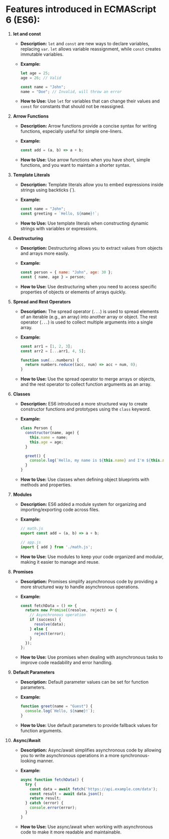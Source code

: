 # Features introduced in ECMAScript 6 (ES6): 

1. **let and const**
   - **Description:** `let` and `const` are new ways to declare variables, replacing `var`. `let` allows variable reassignment, while `const` creates immutable variables.
   - **Example:**
     ```javascript
     let age = 25;
     age = 26; // Valid

     const name = "John";
     name = "Doe"; // Invalid, will throw an error
     ```

   - **How to Use:** Use `let` for variables that can change their values and `const` for constants that should not be reassigned.

2. **Arrow Functions**
   - **Description:** Arrow functions provide a concise syntax for writing functions, especially useful for simple one-liners.
   - **Example:**
     ```javascript
     const add = (a, b) => a + b;
     ```

   - **How to Use:** Use arrow functions when you have short, simple functions, and you want to maintain a shorter syntax.

3. **Template Literals**
   - **Description:** Template literals allow you to embed expressions inside strings using backticks (`).
   - **Example:**
     ```javascript
     const name = "John";
     const greeting = `Hello, ${name}!`;
     ```

   - **How to Use:** Use template literals when constructing dynamic strings with variables or expressions.

4. **Destructuring**
   - **Description:** Destructuring allows you to extract values from objects and arrays more easily.
   - **Example:**
     ```javascript
     const person = { name: "John", age: 30 };
     const { name, age } = person;
     ```

   - **How to Use:** Use destructuring when you need to access specific properties of objects or elements of arrays quickly.

5. **Spread and Rest Operators**
   - **Description:** The spread operator (`...`) is used to spread elements of an iterable (e.g., an array) into another array or object. The rest operator (`...`) is used to collect multiple arguments into a single array.
   - **Example:**
     ```javascript
     const arr1 = [1, 2, 3];
     const arr2 = [...arr1, 4, 5];

     function sum(...numbers) {
       return numbers.reduce((acc, num) => acc + num, 0);
     }
     ```

   - **How to Use:** Use the spread operator to merge arrays or objects, and the rest operator to collect function arguments as an array.

6. **Classes**
   - **Description:** ES6 introduced a more structured way to create constructor functions and prototypes using the `class` keyword.
   - **Example:**
     ```javascript
     class Person {
       constructor(name, age) {
         this.name = name;
         this.age = age;
       }

       greet() {
         console.log(`Hello, my name is ${this.name} and I'm ${this.age} years old.`);
       }
     }
     ```

   - **How to Use:** Use classes when defining object blueprints with methods and properties.

7. **Modules**
   - **Description:** ES6 added a module system for organizing and importing/exporting code across files.
   - **Example:**
     ```javascript
     // math.js
     export const add = (a, b) => a + b;

     // app.js
     import { add } from './math.js';
     ```

   - **How to Use:** Use modules to keep your code organized and modular, making it easier to manage and reuse.

8. **Promises**
   - **Description:** Promises simplify asynchronous code by providing a more structured way to handle asynchronous operations.
   - **Example:**
     ```javascript
     const fetchData = () => {
       return new Promise((resolve, reject) => {
         // Asynchronous operation
         if (success) {
           resolve(data);
         } else {
           reject(error);
         }
       });
     };
     ```

   - **How to Use:** Use promises when dealing with asynchronous tasks to improve code readability and error handling.

9. **Default Parameters**
   - **Description:** Default parameter values can be set for function parameters.
   - **Example:**
     ```javascript
     function greet(name = "Guest") {
       console.log(`Hello, ${name}!`);
     }
     ```

   - **How to Use:** Use default parameters to provide fallback values for function arguments.

10. **Async/Await**
    - **Description:** Async/await simplifies asynchronous code by allowing you to write asynchronous operations in a more synchronous-looking manner.
    - **Example:**
      ```javascript
      async function fetchData() {
        try {
          const data = await fetch('https://api.example.com/data');
          const result = await data.json();
          return result;
        } catch (error) {
          console.error(error);
        }
      }
      ```

    - **How to Use:** Use async/await when working with asynchronous code to make it more readable and maintainable.
